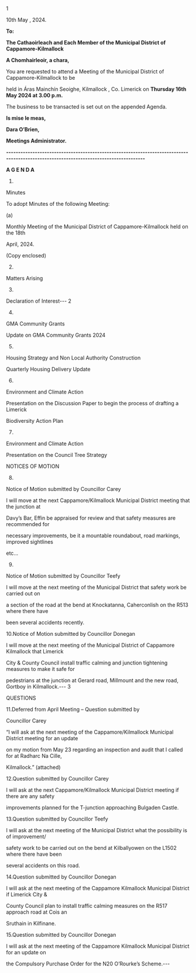 1

10th May , 2024.

**To:**

**The Cathaoirleach and Each Member of the Municipal District of Cappamore-Kilmallock**

**A Chomhairleoir, a chara,**

You are requested to attend a Meeting of the Municipal District of Cappamore-Kilmallock to be

held in Áras Mainchín Seoighe, Kilmallock , Co. Limerick on **Thursday 16th** **May 2024 at 3.00 p.m.**

The business to be transacted is set out on the appended Agenda.

**Is mise le meas,**

**Dara O’Brien,**

**Meetings Administrator.**

**--------------------------------------------------------------------------------------------------------------------------------------**

**A G E N D A**

1.

Minutes

To adopt Minutes of the following Meeting:

(a)

Monthly Meeting of the Municipal District of Cappamore-Kilmallock held on the 18th

April, 2024.

(Copy enclosed)

2.

Matters Arising

3.

Declaration of Interest---
2

4.

GMA Community Grants

Update on GMA Community Grants 2024

5.

Housing Strategy and Non Local Authority Construction

Quarterly Housing Delivery Update

6.

Environment and Climate Action

Presentation on the Discussion Paper to begin the process of drafting a Limerick

Biodiversity Action Plan

7.

Environment and Climate Action

Presentation on the Council Tree Strategy

NOTICES OF MOTION

8.

Notice of Motion submitted by Councillor Carey

I will move at the next Cappamore/Kilmallock Municipal District meeting that the junction at

Davy’s Bar, Effin be appraised for review and that safety measures are recommended for

necessary improvements, be it a mountable roundabout, road markings, improved sightlines

etc...

9.

Notice of Motion submitted by Councillor Teefy

I will move at the next meeting of the Municipal District that safety work be carried out on

a section of the road at the bend at Knockatanna, Caherconlish on the R513 where there have

been several accidents recently.

10.Notice of Motion submitted by Councillor Donegan

I will move at the next meeting of the Municipal District of Cappamore Kilmallock that Limerick

City & County Council install traffic calming and junction tightening measures to make it safe for

pedestrians at the junction at Gerard road, Millmount and the new road, Gortboy in Kilmallock.---
3

QUESTIONS

11.Deferred from April Meeting – Question submitted by

Councillor Carey

“I will ask at the next meeting of the Cappamore/Kilmallock Municipal District meeting for an update

on my motion from May 23 regarding an inspection and audit that l called for at Radharc Na Cille,

Kilmallock.” (attached)

12.Question submitted by Councillor Carey

I will ask at the next Cappamore/Kilmallock Municipal District meeting if there are any safety

improvements planned for the T-junction approaching Bulgaden Castle.

13.Question submitted by Councillor Teefy

I will ask at the next meeting of the Municipal District what the possibility is of improvement/

safety work to be carried out on the bend at Kilballyowen on the L1502 where there have been

several accidents on this road.

14.Question submitted by Councillor Donegan

I will ask at the next meeting of the Cappamore Kilmallock Municipal District if Limerick City &

County Council plan to install traffic calming measures on the R517 approach road at Cois an

Sruthain in Kilfinane.

15.Question submitted by Councillor Donegan

I will ask at the next meeting of the Cappamore Kilmallock Municipal District for an update on

the Compulsory Purchase Order for the N20 O’Rourke’s Scheme.---
